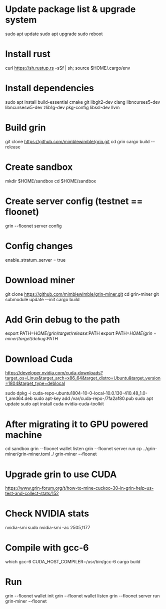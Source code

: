 # Update package list & upgrade system
sudo apt update
sudo apt upgrade
sudo reboot

# Install rust
curl https://sh.rustup.rs -sSf | sh; source $HOME/.cargo/env

# Install dependencies
sudo apt install build-essential cmake git libgit2-dev clang libncurses5-dev libncursesw5-dev zlib1g-dev pkg-config libssl-dev llvm

# Build grin
git clone https://github.com/mimblewimble/grin.git
cd grin
cargo build --release

# Create sandbox
mkdir $HOME/sandbox
cd $HOME/sandbox

# Create server config (testnet == floonet)
grin --floonet server config

# Config changes
enable_stratum_server = true

# Download miner
git clone https://github.com/mimblewimble/grin-miner.git
cd grin-miner
git submodule update --init
cargo build

# Add Grin debug to the path
export PATH=$HOME/grin/target/release:$PATH
export PATH=$HOME/grin-miner/target/debug:$PATH

# Download Cuda
https://developer.nvidia.com/cuda-downloads?target_os=Linux&target_arch=x86_64&target_distro=Ubuntu&target_version=1804&target_type=deblocal

sudo dpkg -i cuda-repo-ubuntu1804-10-0-local-10.0.130-410.48_1.0-1_amd64.deb
sudo apt-key add /var/cuda-repo-<version>/7fa2af80.pub
sudo apt update
sudo apt install cuda nvidia-cuda-toolkit

# After migrating it to GPU powered machine
cd sandbox
grin --floonet wallet listen
grin --floonet server run
cp ../grin-miner/grin-miner.toml ./
grin-miner --floonet

# Upgrade grin to use CUDA
https://www.grin-forum.org/t/how-to-mine-cuckoo-30-in-grin-help-us-test-and-collect-stats/152

# Check NVIDIA stats
nvidia-smi
sudo nvidia-smi -ac 2505,1177

# Compile with gcc-6
which gcc-6
CUDA_HOST_COMPILER=/usr/bin/gcc-6 cargo build

# Run
grin --floonet wallet init
grin --floonet wallet listen
grin --floonet server run
grin-miner --floonet
